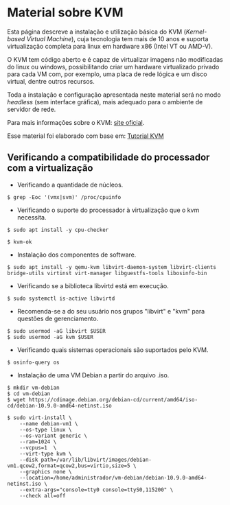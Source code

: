 # Material sobre KVM

Esta página descreve a instalação e utilização básica do KVM (*Kernel-based Virtual Machine*), cuja tecnologia tem mais de 10 anos e suporta virtualização completa para linux em hardware x86 (Intel VT ou AMD-V).  

O KVM tem código aberto e é capaz de virtualizar imagens não modificadas do linux ou windows, possibilitando criar um hardware virtualizado privado para cada VM com, por exemplo, uma placa de rede lógica e um disco virtual, dentre outros recursos. 

Toda a instalação e configuração apresentada neste material será no modo *headless* (sem interface gráfica), mais adequado para o ambiente de servidor de rede.

Para mais informações sobre o KVM: [site oficial](https://www.linux-kvm.org/page/Main_Page).

Esse material foi elaborado com base em: [Tutorial KVM](https://github.com/ismaelviih/github/blob/master/Tutorial.md)

## Verificando a compatibilidade do processador com a virtualização

- Verificando a quantidade de núcleos.

```
$ grep -Eoc '(vmx|svm)' /proc/cpuinfo
```

- Verificando o suporte do processador à virtualização que o kvm necessita.

```
$ sudo apt install -y cpu-checker
```

```
$ kvm-ok
```

- Instalação dos componentes de software.

```
$ sudo apt install -y qemu-kvm libvirt-daemon-system libvirt-clients bridge-utils virtinst virt-manager libguestfs-tools libosinfo-bin
```

- Verificando se a biblioteca libvirtd está em execução.

```
$ sudo systemctl is-active libvirtd
```

-  Recomenda-se a do seu usuário nos grupos "libvirt" e "kvm" para questões de gerenciamento.

```
$ sudo usermod -aG libvirt $USER
$ sudo usermod -aG kvm $USER
```

- Verificando quais sistemas operacionais são suportados pelo KVM.

```
$ osinfo-query os
```

- Instalação de uma VM Debian a partir do arquivo .iso.

```
$ mkdir vm-debian
$ cd vm-debian
$ wget https://cdimage.debian.org/debian-cd/current/amd64/iso-cd/debian-10.9.0-amd64-netinst.iso
```

```
$ sudo virt-install \
	--name debian-vm1 \
	--os-type linux \
	--os-variant generic \
	--ram=1024 \
	--vcpus=1  \
	--virt-type kvm \
	--disk path=/var/lib/libvirt/images/debian-vm1.qcow2,format=qcow2,bus=virtio,size=5 \
	--graphics none \
	--location=/home/administrador/vm-debian/debian-10.9.0-amd64-netinst.iso \
	--extra-args="console=tty0 console=ttyS0,115200" \
	--check all=off
```
